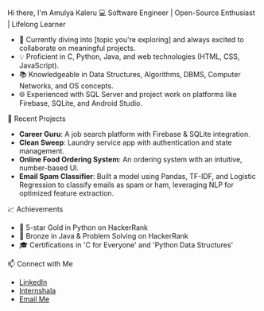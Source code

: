  Hi there, I'm Amulya Kaleru
 💻 Software Engineer | Open-Source Enthusiast | Lifelong Learner

- 🌱 Currently diving into [topic you're exploring] and always excited to collaborate on meaningful projects.
- 💡 Proficient in C, Python, Java, and web technologies (HTML, CSS, JavaScript).
- 📚 Knowledgeable in Data Structures, Algorithms, DBMS, Computer Networks, and OS concepts.
- 🌐 Experienced with SQL Server and project work on platforms like Firebase, SQLite, and Android Studio.

 🌟 Recent Projects
- **Career Guru**: A job search platform with Firebase & SQLite integration.
- **Clean Sweep**: Laundry service app with authentication and state management.
- **Online Food Ordering System**: An ordering system with an intuitive, number-based UI.
- **Email Spam Classifier**: Built a model using Pandas, TF-IDF, and Logistic Regression to classify emails as spam or ham, leveraging NLP for optimized feature extraction.


 📈 Achievements
- 🥇 5-star Gold in Python on HackerRank
- 🥉 Bronze in Java & Problem Solving on HackerRank
- 🎓 Certifications in 'C for Everyone' and 'Python Data Structures'

 📫 Connect with Me
- [LinkedIn](www.linkedin.com/in/amulyakaleru)
- [Internshala](https://internshala.com/student/dashboard)
- [Email Me](kaleruamulya123@gmail.com)

<!---
Amulya-kaleru/Amulya-kaleru is a ✨ special ✨ repository because its `README.md` (this file) appears on your GitHub profile.
You can click the Preview link to take a look at your changes.
--->
